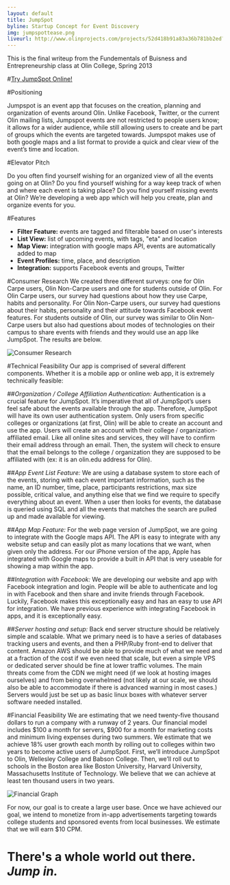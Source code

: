 ```yaml
---
layout: default
title: JumpSpot
byline: Startup Concept for Event Discovery
img: jumpspottease.png
liveurl: http://www.olinprojects.com/projects/52d418b91a83a36b781bb2ed?edit
---
```

This is the final writeup from the Fundementals of Buisness and Entrepreneurship class at Olin College, Spring 2013 

#<a href="http://myapp.is/jumpspot">Try JumpSpot Online!</a>

#Positioning

Jumpspot is an event app that focuses on the creation, planning and organization of events around Olin. Unlike Facebook, Twitter, or the current Olin mailing lists, Jumpspot events are not restricted to people users know; it allows for a wider audience, while still allowing users to create and be part of groups which the events are targeted towards. Jumpspot makes use of both google maps and a list format to provide a quick and clear view of the event’s time and location. 

#Elevator Pitch

Do you often find yourself wishing for an organized view of all the events going on at Olin? Do you find yourself wishing for a way keep track of when and where each event is taking place? Do you find yourself missing events at Olin? We’re developing a web app which will help you create, plan and organize events for you.

#Features
<ul>
  <li><b>Filter Feature:</b>   events are tagged and filterable based on user's interests</li>
  <li><b>List View:</b>   list of upcoming events, with tags, "eta" and location</li>
  <li><b>Map View:</b>   integration with google maps API, events are automatically added to map</li>
  <li><b>Event Profiles:</b>  time, place, and description</li>
  <li><b>Integration:</b>   supports Facebook events and groups, Twitter</li>
</ul>

#Consumer Research
We created three different surveys: one for Olin Carpe users, Olin Non-Carpe users and one for students outside of Olin. For Olin Carpe users, our survey had questions about how they use Carpe, habits and personality. For Olin Non-Carpe users, our survey had questions about their habits, personality and their attitude towards Facebook event features. For students outside of Olin, our survey was similar to Olin Non-Carpe users but also had questions about modes of technologies on their campus to share events with friends and they would use an app like JumpSpot. The results are below.

<img src="http://i.imgur.com/yb9Q9r3.png" alt="Consumer Research" >

#Technical Feasibility
Our app is comprised of several different components. Whether it is a mobile app or online web app, it is extremely technically feasible:

##<i>Organization / College Affiliation Authentication:</i>
Authentication is a crucial feature for JumpSpot. It’s imperative that all of JumpSpot’s users feel safe about the events available through the app. Therefore, JumpSpot will have its own user authentication system. Only users from specific colleges or organizations (at first, Olin) will be able to create an account and use the app.
Users will create an account with their college / organization-affiliated email. Like all online sites and services, they will have to confirm their email address through an email. Then, the system will check to ensure that the email belongs to the college / organization they are supposed to be affiliated with (ex: it is an olin.edu address for Olin).

##<i>App Event List Feature:</i>
We are using a database system to store each of the events, storing with each event important information, such as the name, an ID number, time, place, participants restrictions, max size possible, critical value, and anything else that we find we require to specify everything about an event. When a user then looks for events, the database is queried using SQL and all the events that matches the search are pulled up and made available for viewing. 

##<i>App Map Feature:</i>
For the web page version of JumpSpot, we are going to integrate with the Google maps API. The API is easy to integrate with any website setup and can easily plot as many locations that we want, when given only the address. For our iPhone version of the app, Apple has integrated with Google maps to provide a built in API that is very useable for showing a map within the app.

##<i>Integration with Facebook:</i>
We are developing our website and app with Facebook integration and login. People will be able to authenticate and log in with Facebook and then share and invite friends through Facebook. Luckily, Facebook makes this exceptionally easy and has an easy to use API for integration. We have previous experience with integrating Facebook in apps, and it is exceptionally easy. 

##<i>Server hosting and setup:</i>
Back end server structure should be relatively simple and scalable. What we primary need is to have a series of databases tracking users and events, and then a PHP/Ruby front-end to deliver that content. Amazon AWS should be able to provide much of what we need and at a fraction of the cost if we even need that scale, but even a simple VPS or dedicated server should be fine at lower traffic volumes. The main threats come from the CDN we might need (if we look at hosting images ourselves) and from being overwhelmed (not likely at our scale, we should also be able to accommodate if there is advanced warning in most cases.) Servers would just be set up as basic linux boxes with whatever server software needed installed.

#Financial Feasibility
We are estimating that we need twenty-five thousand dollars to run a company with a runway of 2 years. Our financial model includes $100 a month for servers, $900 for a month for marketing costs and minimum living expenses during two summers. We estimate that we achieve 18% user growth each month by rolling out to colleges within two years to become active users of JumpSpot. First, we’ll introduce JumpSpot to Olin, Wellesley College and Babson College. Then, we’ll roll out to schools in the Boston area like Boston University, Harvard University, Massachusetts Institute of Technology. We believe that we can achieve at least ten thousand users in two years.

<img src="http://i.imgur.com/TCZHvTP.png" alt="Financial Graph" >

For now, our goal is to create a large user base. Once we have achieved our goal, we intend to monetize from in-app advertisements targeting towards college students and sponsored events from local businesses. We estimate that we will earn $10 CPM. 


# There's a whole world out there. <i> Jump in. </i>